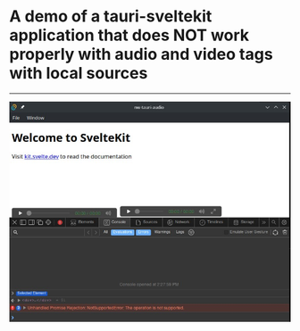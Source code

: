 # A demo of a tauri-sveltekit application that does **NOT** work properly with **audio** and **video** tags with local sources

---

![](static/ss.jpg)
